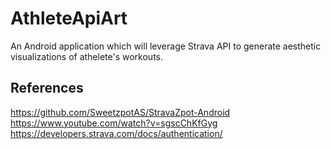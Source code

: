# AthleteApiArt
An Android application which will leverage Strava API to generate aesthetic visualizations of athelete's workouts.

## References
https://github.com/SweetzpotAS/StravaZpot-Android
https://www.youtube.com/watch?v=sgscChKfGyg
https://developers.strava.com/docs/authentication/

